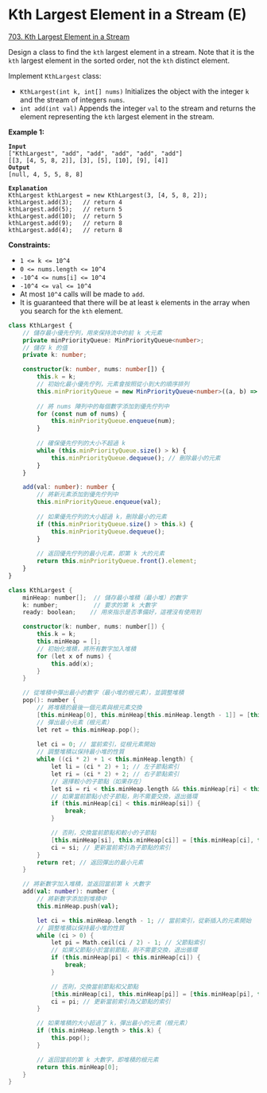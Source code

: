 # Kth Largest Element in a Stream (E)

[703. Kth Largest Element in a Stream](https://leetcode.com/problems/kth-largest-element-in-a-stream/)



Design a class to find the `kth` largest element in a stream. Note that it is the `kth` largest element in the sorted order, not the `kth` distinct element.

Implement `KthLargest` class:

* `KthLargest(int k, int[] nums)` Initializes the object with the integer `k` and the stream of integers `nums`.
* `int add(int val)` Appends the integer `val` to the stream and returns the element representing the `kth` largest element in the stream.

&#x20;

**Example 1:**

<pre><code><strong>Input
</strong>["KthLargest", "add", "add", "add", "add", "add"]
[[3, [4, 5, 8, 2]], [3], [5], [10], [9], [4]]
<strong>Output
</strong>[null, 4, 5, 5, 8, 8]

<strong>Explanation
</strong>KthLargest kthLargest = new KthLargest(3, [4, 5, 8, 2]);
kthLargest.add(3);   // return 4
kthLargest.add(5);   // return 5
kthLargest.add(10);  // return 5
kthLargest.add(9);   // return 8
kthLargest.add(4);   // return 8
</code></pre>

&#x20;

**Constraints:**

* `1 <= k <= 10^4`
* `0 <= nums.length <= 10^4`
* `-10^4 <= nums[i] <= 10^4`
* `-10^4 <= val <= 10^4`
* At most `10^4` calls will be made to `add`.
* It is guaranteed that there will be at least `k` elements in the array when you search for the `kth` element.





```typescript
class KthLargest {
    // 儲存最小優先佇列，用來保持流中的前 k 大元素
    private minPriorityQueue: MinPriorityQueue<number>;
    // 儲存 k 的值
    private k: number;

    constructor(k: number, nums: number[]) {
        this.k = k;
        // 初始化最小優先佇列，元素會按照從小到大的順序排列
        this.minPriorityQueue = new MinPriorityQueue<number>((a, b) => a - b);
        
        // 將 nums 陣列中的每個數字添加到優先佇列中
        for (const num of nums) {
            this.minPriorityQueue.enqueue(num);
        }
        
        // 確保優先佇列的大小不超過 k
        while (this.minPriorityQueue.size() > k) {
            this.minPriorityQueue.dequeue(); // 刪除最小的元素
        }
    }

    add(val: number): number {
        // 將新元素添加到優先佇列中
        this.minPriorityQueue.enqueue(val);
        
        // 如果優先佇列的大小超過 k，刪除最小的元素
        if (this.minPriorityQueue.size() > this.k) {
            this.minPriorityQueue.dequeue();
        }
        
        // 返回優先佇列的最小元素，即第 k 大的元素
        return this.minPriorityQueue.front().element;
    }
}

```



```kotlin
class KthLargest {
    minHeap: number[];  // 儲存最小堆積（最小堆）的數字
    k: number;          // 要求的第 k 大數字
    ready: boolean;    // 用來指示是否準備好，這裡沒有使用到

    constructor(k: number, nums: number[]) {
        this.k = k;
        this.minHeap = [];
        // 初始化堆積，將所有數字加入堆積
        for (let x of nums) {
            this.add(x);
        }
    }

    // 從堆積中彈出最小的數字（最小堆的根元素），並調整堆積
    pop(): number {
        // 將堆積的最後一個元素與根元素交換
        [this.minHeap[0], this.minHeap[this.minHeap.length - 1]] = [this.minHeap[this.minHeap.length - 1], this.minHeap[0]];
        // 彈出最小元素（根元素）
        let ret = this.minHeap.pop();
        
        let ci = 0; // 當前索引，從根元素開始
        // 調整堆積以保持最小堆的性質
        while ((ci * 2) + 1 < this.minHeap.length) {
            let li = (ci * 2) + 1; // 左子節點索引
            let ri = (ci * 2) + 2; // 右子節點索引
            // 選擇較小的子節點（如果存在）
            let si = ri < this.minHeap.length && this.minHeap[ri] < this.minHeap[li] ? ri : li;
            // 如果當前節點小於子節點，則不需要交換，退出循環
            if (this.minHeap[ci] < this.minHeap[si]) {
                break;
            }

            // 否則，交換當前節點和較小的子節點
            [this.minHeap[si], this.minHeap[ci]] = [this.minHeap[ci], this.minHeap[si]];
            ci = si; // 更新當前索引為子節點的索引
        }
        return ret; // 返回彈出的最小元素
    }

    // 將新數字加入堆積，並返回當前第 k 大數字
    add(val: number): number {
        // 將新數字添加到堆積中
        this.minHeap.push(val);

        let ci = this.minHeap.length - 1; // 當前索引，從新插入的元素開始
        // 調整堆積以保持最小堆的性質
        while (ci > 0) {
            let pi = Math.ceil(ci / 2) - 1; // 父節點索引
            // 如果父節點小於當前節點，則不需要交換，退出循環
            if (this.minHeap[pi] < this.minHeap[ci]) {
                break;
            }

            // 否則，交換當前節點和父節點
            [this.minHeap[ci], this.minHeap[pi]] = [this.minHeap[pi], this.minHeap[ci]];
            ci = pi; // 更新當前索引為父節點的索引
        }

        // 如果堆積的大小超過了 k，彈出最小的元素（根元素）
        if (this.minHeap.length > this.k) {
            this.pop();
        }

        // 返回當前的第 k 大數字，即堆積的根元素
        return this.minHeap[0];
    }
}

```
